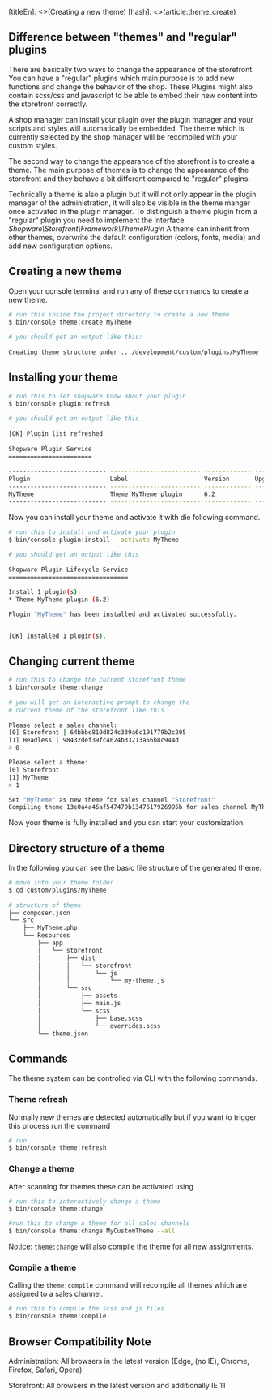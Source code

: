 [titleEn]: <>(Creating a new theme)
[hash]: <>(article:theme_create)

## Difference between "themes" and "regular" plugins

There are basically two ways to change the appearance of the storefront. You can have a "regular" plugins
which main purpose is to add new functions and change the behavior of the shop. 
These Plugins might also contain scss/css and javascript to be able to embed their new content into
the storefront correctly.
                                                                         
A shop manager can install your plugin over the plugin manager and your scripts and styles will 
automatically be embedded. The theme which is currently selected by the shop manager will be
recompiled with your custom styles.

The second way to change the appearance of the storefront is to create a theme. The main purpose of themes
is to change the appearance of the storefront and they behave a bit different compared to "regular" plugins.

Technically a theme is also a plugin but it will not only appear in the plugin manager of the administration,
it will also be visible in the theme manger once activated in the plugin manager.
To distinguish a theme plugin from a "regular" plugin you need to implement the Interface _Shopware\Storefront\Framework\ThemePlugin_ 
A theme can inherit from other themes, overwrite the default configuration (colors, fonts, media) and
add new configuration options.

## Creating a new theme

Open your console terminal and run any of these commands to create a new theme.

```bash
# run this inside the project directory to create a new theme
$ bin/console theme:create MyTheme
	
# you should get an output like this:
	
Creating theme structure under .../development/custom/plugins/MyTheme
```

## Installing your theme

```bash
# run this to let shopware know about your plugin
$ bin/console plugin:refresh
	
# you should get an output like this
	
[OK] Plugin list refreshed
	
Shopware Plugin Service
=======================
	
--------------------------- ------------------------- ------------- ----------------- -------------------- ----------- -------- ------------- 
Plugin                      Label                     Version       Upgrade version   Author               Installed   Active   Upgradeable  
--------------------------- ------------------------- ------------- ----------------- -------------------- ----------- -------- ------------- 
MyTheme                     Theme MyTheme plugin      6.2                                          No          No       No           
--------------------------- ------------------------- ------------- ----------------- -------------------- ----------- -------- -------------
```

Now you can install your theme and activate it with die following command.

```bash
# run this to install and activate your plugin
$ bin/console plugin:install --activate MyTheme
	
# you should get an output like this
	
Shopware Plugin Lifecycle Service
=================================

Install 1 plugin(s):
* Theme MyTheme plugin (6.2)

Plugin "MyTheme" has been installed and activated successfully.


[OK] Installed 1 plugin(s).
```

## Changing current theme

```bash
# run this to change the current storefront theme
$ bin/console theme:change
	
# you will get an interactive prompt to change the 
# current theme of the storefront like this
	
Please select a sales channel:
[0] Storefront | 64bbbe810d824c339a6c191779b2c205
[1] Headless | 98432def39fc4624b33213a56b8c944d
> 0

Please select a theme:
[0] Storefront
[1] MyTheme
> 1

Set "MyTheme" as new theme for sales channel "Storefront"
Compiling theme 13e0a4a46af547479b1347617926995b for sales channel MyTheme	
```

Now your theme is fully installed and you can start your customization.

## Directory structure of a theme

In the following you can see the basic file structure of the generated theme.

```bash
# move into your theme folder
$ cd custom/plugins/MyTheme
	
# structure of theme
├── composer.json
└── src
    ├── MyTheme.php
    └── Resources
        ├── app
        │   └── storefront
        │       ├── dist
        │       │   └── storefront
        │       │       └── js
        │       │           └── my-theme.js
        │       └── src
        │           ├── assets
        │           ├── main.js
        │           └── scss
        │               ├── base.scss
        │               └── overrides.scss
        └── theme.json
```

## Commands

The theme system can be controlled via CLI with the following commands.

### Theme refresh

Normally new themes are detected automatically but if you want to trigger this process
run the command

```bash
# run 
$ bin/console theme:refresh
```

### Change a theme
After scanning for themes these can be activated using 
```bash
# run this to interactively change a theme
$ bin/console theme:change

#run this to change a theme for all sales channels
$ bin/console theme:change MyCustomTheme --all
```

Notice: `theme:change` will also compile the theme for all new assignments. 

### Compile a theme

Calling the `theme:compile` command will recompile all themes which are assigned to a sales channel.

```bash
# run this to compile the scss and js files
$ bin/console theme:compile
```

## Browser Compatibility Note

Administration: All browsers in the latest version (Edge, (no IE), Chrome, Firefox, Safari, Opera)

Storefront: All browsers in the latest version and additionally IE 11

